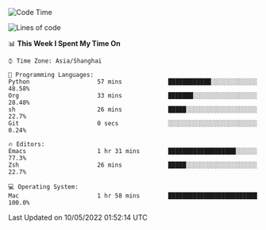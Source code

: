 <!--START_SECTION:waka-->
![Code Time](http://img.shields.io/badge/Code%20Time-705%20hrs%2021%20mins-blue)

![Lines of code](https://img.shields.io/badge/From%20Hello%20World%20I%27ve%20Written-22%20Thousand%20lines%20of%20code-blue)

📊 **This Week I Spent My Time On** 

```text
⌚︎ Time Zone: Asia/Shanghai

💬 Programming Languages: 
Python                   57 mins             ████████████░░░░░░░░░░░░░   48.58% 
Org                      33 mins             ███████░░░░░░░░░░░░░░░░░░   28.48% 
sh                       26 mins             █████░░░░░░░░░░░░░░░░░░░░   22.7% 
Git                      0 secs              ░░░░░░░░░░░░░░░░░░░░░░░░░   0.24%

🔥 Editors: 
Emacs                    1 hr 31 mins        ███████████████████░░░░░░   77.3% 
Zsh                      26 mins             █████░░░░░░░░░░░░░░░░░░░░   22.7%

💻 Operating System: 
Mac                      1 hr 58 mins        █████████████████████████   100.0%

```


 Last Updated on 10/05/2022 01:52:14 UTC
<!--END_SECTION:waka-->
